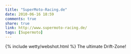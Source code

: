 ```yaml
---
title: "SuperMoto-Racing.de"
date: 2010-06-16 18:59
comments: true
share: true
link: http://www.supermoto-racing.de/
tags: [Supermoto]
---
```

{% include wetty/webshot.html %} The ultimate Drift-Zone!
